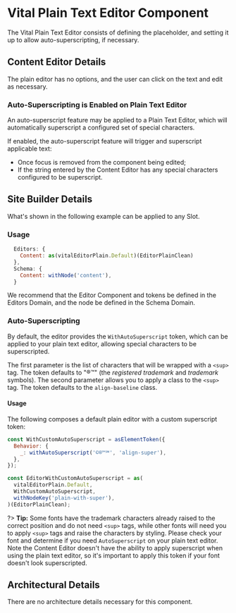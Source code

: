 # Vital Plain Text Editor Component

The Vital Plain Text Editor consists of defining the placeholder, and setting it up to allow
auto-superscripting, if necessary.

## Content Editor Details

The plain editor has no options, and the user can click on the text and edit as necessary.

### Auto-Superscripting is Enabled on Plain Text Editor

An auto-superscript feature may be applied to a Plain Text Editor, which will automatically
superscript a configured set of special characters.

If enabled, the auto-superscript feature will trigger and superscript applicable text:

- Once focus is removed from the component being edited;
- If the string entered by the Content Editor has any special characters configured to be
  superscript.

## Site Builder Details

What's shown in the following example can be applied to any Slot.

### Usage

```js
  Editors: {
    Content: as(vitalEditorPlain.Default)(EditorPlainClean)
  },
  Schema: {
    Content: withNode('content'),
  }
```

We recommend that the Editor Component and tokens be defined in the Editors Domain, and the node be
defined in the Schema Domain.

### Auto-Superscripting

By default, the editor provides the `WithAutoSuperscript` token, which can be applied to your plain
text editor, allowing special characters to be superscripted.

The first parameter is the list of characters that will be wrapped with a `<sup>` tag. The token
defaults to "®™" (the _registered trademark_ and _trademark_ symbols). The second parameter allows
you to apply a class to the `<sup>` tag. The token defaults to the `align-baseline` class.

#### Usage

The following composes a default plain editor with a custom superscript token:

```js
const WithCustomAutoSuperscript = asElementToken({
  Behavior: {
    _: withAutoSuperscript('©®™℠', 'align-super'),
  },
});

const EditorWithCustomAutoSuperscript = as(
  vitalEditorPlain.Default,
  WithCustomAutoSuperscript,
  withNodeKey('plain-with-super'),
)(EditorPlainClean);
```

?> **Tip:** Some fonts have the trademark characters already raised to the correct position and do
not need `<sup>` tags, while other fonts will need you to apply `<sup>` tags and raise the
characters by styling. Please check your font and determine if you need `AutoSuperscript` on your
plain text editor. Note the Content Editor doesn't have the ability to apply superscript when using
the plain text editor, so it's important to apply this token if your font doesn't look
superscripted.

## Architectural Details

There are no architecture details necessary for this component.
